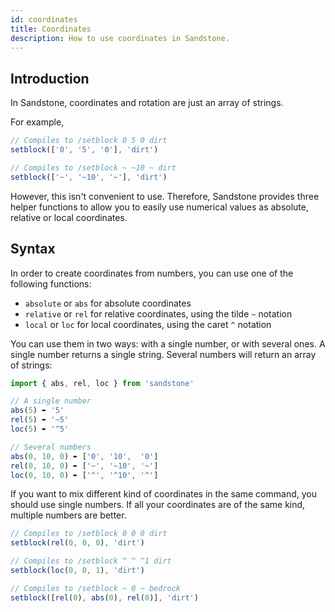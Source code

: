 ```yaml
---
id: coordinates
title: Coordinates
description: How to use coordinates in Sandstone.
---
```


## Introduction

In Sandstone, coordinates and rotation are just an array of strings.

For example,
```ts
// Compiles to /setblock 0 5 0 dirt
setblock(['0', '5', '0'], 'dirt')

// Compiles to /setblock ~ ~10 ~ dirt
setblock(['~', '~10', '~'], 'dirt')
```

However, this isn't convenient to use. Therefore, Sandstone provides three helper functions to allow you to easily use numerical values as absolute, relative or local coordinates.

## Syntax

In order to create coordinates from numbers, you can use one of the following functions:

- `absolute` or `abs` for absolute coordinates
- `relative` or `rel` for relative coordinates, using the tilde `~` notation
- `local` or `loc` for local coordinates, using the caret `^` notation

You can use them in two ways: with a single number, or with several ones. A single number returns a single string. Several numbers will return an array of strings:
```ts
import { abs, rel, loc } from 'sandstone'

// A single number
abs(5) ➨ '5'
rel(5) ➨ '~5'
loc(5) ➨ '^5'

// Several numbers
abs(0, 10, 0) ➨ ['0', '10',  '0']
rel(0, 10, 0) ➨ ['~', '~10', '~']
loc(0, 10, 0) ➨ ['^', '^10', '^']
```

If you want to mix different kind of coordinates in the same command, you should use single numbers. If all your coordinates are of the same kind, multiple numbers are better.

```ts
// Compiles to /setblock 0 0 0 dirt
setblock(rel(0, 0, 0), 'dirt')

// Compiles to /setblock ^ ^ ^1 dirt
setblock(loc(0, 0, 1), 'dirt')

// Compiles to /setblock ~ 0 ~ bedrock
setblock([rel(0), abs(0), rel(0)], 'dirt')
```
